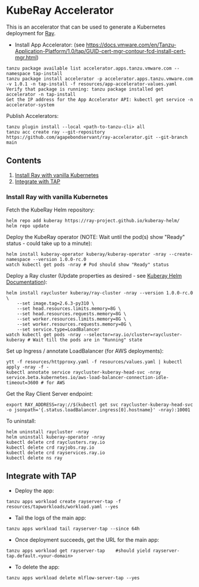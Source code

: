 # KubeRay Accelerator

This is an accelerator that can be used to generate a Kubernetes deployment for [Ray](https://www.ray.io/).

* Install App Accelerator: (see https://docs.vmware.com/en/Tanzu-Application-Platform/1.0/tap/GUID-cert-mgr-contour-fcd-install-cert-mgr.html)
```
tanzu package available list accelerator.apps.tanzu.vmware.com --namespace tap-install
tanzu package install accelerator -p accelerator.apps.tanzu.vmware.com -v 1.0.1 -n tap-install -f resources/app-accelerator-values.yaml
Verify that package is running: tanzu package installed get accelerator -n tap-install
Get the IP address for the App Accelerator API: kubectl get service -n accelerator-system
```

Publish Accelerators:
```
tanzu plugin install --local <path-to-tanzu-cli> all
tanzu acc create ray --git-repository https://github.com/agapebondservant/ray-accelerator.git --git-branch main
```

## Contents
1. [Install Ray with vanilla Kubernetes](#k8s)
1. [Integrate with TAP](#tap)

### Install Ray with vanilla Kubernetes<a name="k8s"/>

Fetch the KubeRay Helm repository:
```
helm repo add kuberay https://ray-project.github.io/kuberay-helm/
helm repo update
```
Deploy the KubeRay operator (NOTE: Wait until the pod(s) show "Ready" status - could take up to a minute):
```
helm install kuberay-operator kuberay/kuberay-operator -nray --create-namespace --version 1.0.0-rc.0
watch kubectl get pods -nray # Pod should show "Ready" status
```

Deploy a Ray cluster (Update properties as desired - see <a href="https://github.com/ray-project/kuberay-helm/blob/main/helm-chart/ray-cluster/values.yaml" target="_blank">Kuberay Helm Documentation</a>):
```
helm install raycluster kuberay/ray-cluster -nray --version 1.0.0-rc.0 \
    --set image.tag=2.6.3-py310 \
    --set head.resources.limits.memory=8G \
    --set head.resources.requests.memory=8G \
    --set worker.resources.limits.memory=8G \
    --set worker.resources.requests.memory=8G \
    --set service.type=LoadBalancer
watch kubectl get pods -nray --selector=ray.io/cluster=raycluster-kuberay # Wait till the pods are in "Running" state
```

Set up Ingress / annotate LoadBalancer (for AWS deployments):
```
ytt -f resources/httpproxy.yaml -f resources/values.yaml | kubectl apply -nray -f -
kubectl annotate service raycluster-kuberay-head-svc -nray service.beta.kubernetes.io/aws-load-balancer-connection-idle-timeout=3600 # for AWS
```

Get the Ray Client Server endpoint:
```
export RAY_ADDRESS=ray://$(kubectl get svc raycluster-kuberay-head-svc -o jsonpath='{.status.loadBalancer.ingress[0].hostname}' -nray):10001
```

To uninstall:
```
helm uninstall raycluster -nray
helm uninstall kuberay-operator -nray
kubectl delete crd rayclusters.ray.io
kubectl delete crd rayjobs.ray.io
kubectl delete crd rayservices.ray.io
kubectl delete ns ray
```

## Integrate with TAP<a name="tap"/>

* Deploy the app:
```
tanzu apps workload create rayserver-tap -f resources/tapworkloads/workload.yaml --yes
```

* Tail the logs of the main app:
```
tanzu apps workload tail rayserver-tap --since 64h
```

* Once deployment succeeds, get the URL for the main app:
```
tanzu apps workload get rayserver-tap    #should yield rayserver-tap.default.<your-domain>
```

* To delete the app:
```
tanzu apps workload delete mlflow-server-tap --yes
```